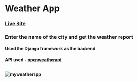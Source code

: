 # Weather App

<h3><a href="https://weatherapp-radser2001.herokuapp.com/">Live Site</a></h3>

### Enter the name of the city and get the weather report

#### Used the Django framework as the backend

<h4>API used - <a href="https://openweathermap.org/">openweatherapi</a>

<br>
<br>

![myweatherapp](https://user-images.githubusercontent.com/87631717/179346537-727f2f74-b8f7-47bb-a561-fec41e20ea07.png)
